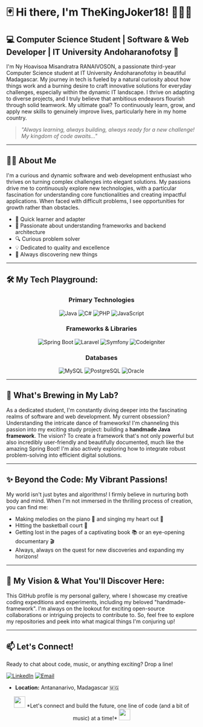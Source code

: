 # 🃏 Hi there, I'm TheKingJoker18! 👋👑✨

## 💻 Computer Science Student | Software & Web Developer | IT University Andoharanofotsy 🚀

I'm Ny Hoavisoa Misandratra RANAIVOSON, a passionate third-year Computer Science student at IT University Andoharanofotsy in beautiful Madagascar. My journey in tech is fueled by a natural curiosity about how things work and a burning desire to craft innovative solutions for everyday challenges, especially within the dynamic IT landscape. I thrive on adapting to diverse projects, and I truly believe that ambitious endeavors flourish through solid teamwork. My ultimate goal? To continuously learn, grow, and apply new skills to genuinely improve lives, particularly here in my home country.

> *"Always learning, always building, always ready for a new challenge! My kingdom of code awaits..."*

---

## 👨‍💻 About Me

I'm a curious and dynamic software and web development enthusiast who thrives on turning complex challenges into elegant solutions. My passions drive me to continuously explore new technologies, with a particular fascination for understanding core functionalities and creating impactful applications. When faced with difficult problems, I see opportunities for growth rather than obstacles.

* 🚀 Quick learner and adapter
* 🧠 Passionate about understanding frameworks and backend architecture
* 🔍 Curious problem solver
* 💡 Dedicated to quality and excellence
* 🌟 Always discovering new things

---

## 🛠️ My Tech Playground:

<div align="center">

### Primary Technologies

![Java](https://img.shields.io/badge/Java-ED8B00?style=for-the-badge&logo=openjdk&logoColor=white)
![C#](https://img.shields.io/badge/C%23-239120?style=for-the-badge&logo=c-sharp&logoColor=white)
![PHP](https://img.shields.io/badge/PHP-777BB4?style=for-the-badge&logo=php&logoColor=white)
![JavaScript](https://img.shields.io/badge/JavaScript-F7DF1E?style=for-the-badge&logo=javascript&logoColor=black)

### Frameworks & Libraries

![Spring Boot](https://img.shields.io/badge/Spring_Boot-6DB33F?style=for-the-badge&logo=spring-boot&logoColor=white)
![Laravel](https://img.shields.io/badge/Laravel-FF2D20?style=for-the-badge&logo=laravel&logoColor=white)
![Symfony](https://img.shields.io/badge/Symfony-000000?style=for-the-badge&logo=symfony&logoColor=white)
![Codeigniter](https://img.shields.io/badge/CodeIgniter-EE4C37?style=for-the-badge&logo=codeigniter&logoColor=white)

### Databases

![MySQL](https://img.shields.io/badge/MySQL-005C84?style=for-the-badge&logo=mysql&logoColor=white)
![PostgreSQL](https://img.shields.io/badge/PostgreSQL-316192?style=for-the-badge&logo=postgresql&logoColor=white)
![Oracle](https://img.shields.io/badge/Oracle-F80000?style=for-the-badge&logo=oracle&logoColor=white)

</div>

---

## 🌱 What's Brewing in My Lab?

As a dedicated student, I'm constantly diving deeper into the fascinating realms of software and web development. My current obsession? Understanding the intricate dance of frameworks! I'm channeling this passion into my exciting study project: building a **handmade Java framework**. The vision? To create a framework that's not only powerful but also incredibly user-friendly and beautifully documented, much like the amazing Spring Boot! I'm also actively exploring how to integrate robust problem-solving into efficient digital solutions.

---

## ✨ Beyond the Code: My Vibrant Passions!

My world isn't just bytes and algorithms! I firmly believe in nurturing both body and mind. When I'm not immersed in the thrilling process of creation, you can find me:
* Making melodies on the piano 🎹 and singing my heart out 🎤
* Hitting the basketball court 🏀
* Getting lost in the pages of a captivating book 📚 or an eye-opening documentary 🎬
* Always, always on the quest for new discoveries and expanding my horizons!

---

## 🌟 My Vision & What You'll Discover Here:

This GitHub profile is my personal gallery, where I showcase my creative coding expeditions and experiments, including my beloved "handmade-framework". I'm always on the lookout for exciting open-source collaborations or intriguing projects to contribute to. So, feel free to explore my repositories and peek into what magical things I'm conjuring up!

---

## 📫 Let's Connect!

Ready to chat about code, music, or anything exciting? Drop a line!

[![LinkedIn](https://img.shields.io/badge/LinkedIn-0077B5?style=for-the-badge&logo=linkedin&logoColor=white)](https://www.linkedin.com/in/ny-h-misandratra-ranaivoson-55007a331)
[![Email](https://img.shields.io/badge/Email-D14836?style=for-the-badge&logo=gmail&logoColor=white)](mailto:ranaivosonnyh.misandratra@gmail.com)

* **Location:** Antananarivo, Madagascar 🇲🇬

<p align="center">
  <img src="https://media.giphy.com/media/LmNwrBhejkK9xpHnJ0/giphy.gif" width="30">  *Let's connect and build the future, one line of code (and a bit of music) at a time!* <img src="https://media.giphy.com/media/LmNwrBhejkK9xpHnJ0/giphy.gif" width="30">
</p>
